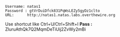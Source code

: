 ```
Username: natas1
Password : gtVrDuiDfck831PqWsLEZy5gyDz1clto
URL:      http://natas1.natas.labs.overthewire.org
```
Use shortcut like Ctrl+U/Ctrl+Shift+I
**Pass :** ZluruAthQk7Q2MqmDeTiUij2ZvWy2mBi

<!--stackedit_data:
eyJoaXN0b3J5IjpbLTE3MTIxMTY3MTQsLTE3ODU1MTkwNjddfQ
==
-->